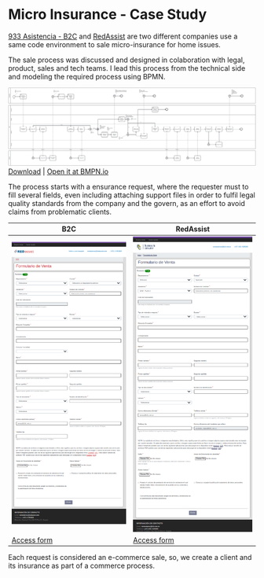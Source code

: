 # Micro Insurance - Case Study

[933 Asistencia - B2C](https://933asistencia.com/) and [RedAssist](https://vivetranquilo.co/) are two different companies use a same code environment to sale micro-insurance for home issues.

The sale process was discussed and designed in colaboration with legal, product, sales and tech teams. I lead this process from the technical side and modeling the required process using BPMN.


![Diagram](./.project/assets/digital-signature-diagram.svg)
[Download](./.project/assets/digital-signature-diagram.bpmn) | [Open it at BMPN.io](https://bpmn.io/)

The process starts with a ensurance request, where the requester must to fill several fields, even including attaching support files in order to fulfil legal quality standards from the company and the govern, as an effort to avoid claims from problematic clients.

| B2C | RedAssist |
| --- | --------- |
| ![Diagram](./.project/assets/b2c.png) | ![Diagram](./.project/assets/redassist.png) |
| [Access form](https://ventas.b2c.net.co/sale/b2c/steps/427) | [Access form](https://ventas.b2c.net.co/virtual/redassist/miventa) |


Each request is considered an e-commerce sale, so, we create a client and its insurance as part of a commerce process.

